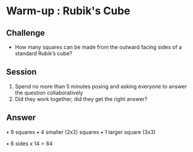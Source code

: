 # Warm-up : Rubik's Cube

## Challenge

* How many squares can be made from the outward facing sides of a standard Rubik’s cube?

## Session

1. Spend no more than 5 minutes posing and asking everyone to answer the question collaboratively
2. Did they work together, did they get the right answer?


## Answer

• 9 squares
• 4 smaller (2x2) squares
• 1 larger square (3x3)

• 6 sides x 14 = 84
